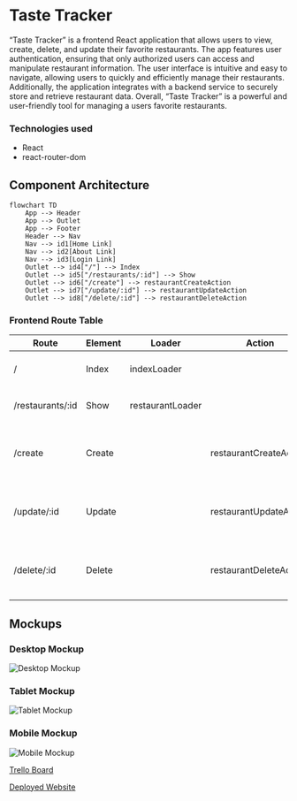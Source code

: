 # Taste Tracker

“Taste Tracker” is a frontend React application that allows users to view, create, delete, and update their favorite restaurants. The app features user authentication, ensuring that only authorized users can access and manipulate restaurant information. The user interface is intuitive and easy to navigate, allowing users to quickly and efficiently manage their restaurants. Additionally, the application integrates with a backend service to securely store and retrieve restaurant data. Overall, “Taste Tracker” is a powerful and user-friendly tool for managing a users favorite restaurants.

### Technologies used
- React
- react-router-dom
  
## Component Architecture
```mermaid
flowchart TD
    App --> Header
    App --> Outlet
    App --> Footer
    Header --> Nav
    Nav --> id1[Home Link]
    Nav --> id2[About Link]
    Nav --> id3[Login Link]
    Outlet --> id4["/"] --> Index
    Outlet --> id5["/restaurants/:id"] --> Show
    Outlet --> id6["/create"] --> restaurantCreateAction
    Outlet --> id7["/update/:id"] --> restaurantUpdateAction
    Outlet --> id8["/delete/:id"] --> restaurantDeleteAction
```

### Frontend Route Table
|    Route         | Element |    Loader        |       Action           |              Description                          |
|------------------|---------|------------------|------------------------|---------------------------------------------------|
|      /           | Index   | indexLoader      |                        | Loads up list of restaurants                      |
| /restaurants/:id | Show    | restaurantLoader |                        | Loads up a specific restaurant                    |
|   /create        | Create  |                  | restaurantCreateAction | Handles submission of create form for restaurants |
| /update/:id      | Update  |                  | restaurantUpdateAction | Handles submission of update form for restaurants |
| /delete/:id      | Delete  |                  | restaurantDeleteAction | Handles submission of delete form for restaurants |

## Mockups

### Desktop Mockup
![Desktop Mockup](https://i.imgur.com/BqTm2gq.png)

### Tablet Mockup
![Tablet Mockup](https://i.imgur.com/1pAXn7N.png)

### Mobile Mockup
![Mobile Mockup](https://i.imgur.com/BYMtiK9.png)

[Trello Board](https://trello.com/invite/b/6pOwOeN3/ATTId64f84a70cf965a60210110df4b5547e0D3ED910/workspace) 

[Deployed Website]() 